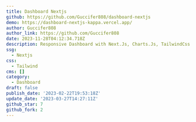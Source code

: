 ```yaml
---
title: Dashboard Nextjs
github: https://github.com/Guccifer808/dashboard-nextjs
demo: https://dashboard-nextjs-kappa.vercel.app/
author: Guccifer808
author_link: https://github.com/Guccifer808
date: 2023-11-28T04:12:34.718Z
description: Responsive Dashboard with Next.Js, Charts.Js, TailwindCss
ssg:
  - Nextjs
css:
  - Tailwind
cms: []
category:
  - Dashboard
draft: false
publish_date: '2023-02-22T19:53:18Z'
update_date: '2023-03-27T14:27:11Z'
github_star: 7
github_fork: 2
---
```

